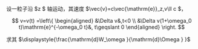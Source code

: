 设一粒子沿 $z $ 轴运动，其速度 $\vec{v}=c\vec{\mathrm{e}}_z,v\ll c $，

$$
v=v(t)
=\left\{
\begin{aligned}
&\Delta v&,t<0 \\
&\Delta v(1+\omega_0 t)\mathrm{e}^{-\omega_0 t}&, t\geqslant 0
\end{aligned}
\right.
$$

求其 $\displaystyle{\frac{\mathrm{d}W_\omega }{\mathrm{d}\Omega }  }$ 

